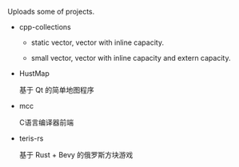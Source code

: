 
Uploads some of projects.

- cpp-collections

    - static vector, vector with inline capacity. 

    - small vector, vector with inline capacity and extern capacity.

- HustMap

    基于 Qt 的简单地图程序

- mcc

    C语言编译器前端

- teris-rs

    基于 Rust + Bevy 的俄罗斯方块游戏
